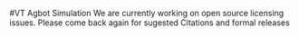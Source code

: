 #VT Agbot Simulation 
We are currently working on open source licensing issues. Please come back again for sugested Citations and formal releases


